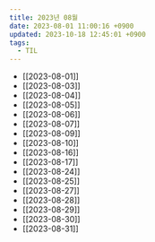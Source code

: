 ```yaml
---
title: 2023년 08월
date: 2023-08-01 11:00:16 +0900
updated: 2023-10-18 12:45:01 +0900
tags:
  - TIL
---
```

- [[2023-08-01]]
- [[2023-08-03]]
- [[2023-08-04]]
- [[2023-08-05]]
- [[2023-08-06]]
- [[2023-08-07]]
- [[2023-08-09]]
- [[2023-08-10]]
- [[2023-08-16]]
- [[2023-08-17]]
- [[2023-08-24]]
- [[2023-08-25]]
- [[2023-08-27]]
- [[2023-08-28]]
- [[2023-08-29]]
- [[2023-08-30]]
- [[2023-08-31]]
